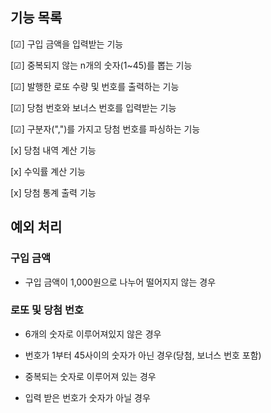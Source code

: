 ## 기능 목록

[☑] 구입 금액을 입력받는 기능

[☑] 중복되지 않는 n개의 숫자(1~45)를 뽑는 기능

[☑] 발행한 로또 수량 및 번호를 출력하는 기능

[☑] 당첨 번호와 보너스 번호를 입력받는 기능

[☑] 구분자(",")를 가지고 당첨 번호를 파싱하는 기능

[x] 당첨 내역 계산 기능

[x] 수익률 계산 기능

[x] 당첨 통계 출력 기능


## 예외 처리
### 구입 금액
* 구입 금액이 1,000원으로 나누어 떨어지지 않는 경우


### 로또 및 당첨 번호
* 6개의 숫자로 이루어져있지 않은 경우

* 번호가 1부터 45사이의 숫자가 아닌 경우(당첨, 보너스 번호 포함)

* 중복되는 숫자로 이루어져 있는 경우

* 입력 받은 번호가 숫자가 아닐 경우

